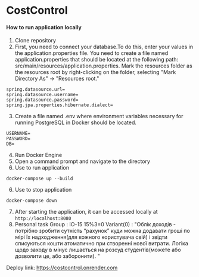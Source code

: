 # CostControl
#### How to run application locally
1. Clone repository
2. First, you need to connect your database.To do this, enter your values in the application.properties file.
   You need to create a file named application.properties that should be located at the following path: src/main/resources/application.properties. Mark the resources folder as the resources root by right-clicking on the folder, selecting "Mark Directory As" -> "Resources root."
```
spring.datasource.url=
spring.datasource.username=
spring.datasource.password=
spring.jpa.properties.hibernate.dialect=
```
3. Create a file named .env where environment variables necessary for running PostgreSQL in Docker should be located.
```
USERNAME=
PASSWORD=
DB=
```
4. Run Docker Engine
4. Open a command prompt and navigate to the directory
5. Use to run application
``` 
docker-compose up --build
```
6. Use to stop application
``` 
docker-compose down
```
7. After starting the application, it can be accessed locally at `http://localhost:8080`
8. Personal task 
Group : IO-15
15%3=0
Variant(0) : 
"Облік доходів - потрібно зробити сутність “рахунок” куди можна додавати гроші по мірі їх надходження(для кожного користувача свій) і звідти списуються кошти атоматично при створенні нової витрати. Логіка щодо заходу в мінус лишається на розсуд студентів(можете або дозволити це, або заборонити).
   "

Deploy link: https://costcontrol.onrender.com